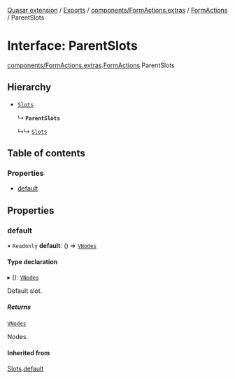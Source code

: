 [Quasar extension](../index.md) / [Exports](../modules.md) / [components/FormActions.extras](../modules/components_FormActions_extras.md) / [FormActions](../modules/components_FormActions_extras.FormActions.md) / ParentSlots

# Interface: ParentSlots

[components/FormActions.extras](../modules/components_FormActions_extras.md).[FormActions](../modules/components_FormActions_extras.FormActions.md).ParentSlots

## Hierarchy

- [`Slots`](components_Switchable_extras.Switchable.Slots.md)

  ↳ **`ParentSlots`**

  ↳↳ [`Slots`](components_FormActions_extras.FormActions.Slots.md)

## Table of contents

### Properties

- [default](components_FormActions_extras.FormActions.ParentSlots.md#default)

## Properties

### default

• `Readonly` **default**: () => [`VNodes`](../modules/components_api_misc.md#vnodes)

#### Type declaration

▸ (): [`VNodes`](../modules/components_api_misc.md#vnodes)

Default slot.

##### Returns

[`VNodes`](../modules/components_api_misc.md#vnodes)

Nodes.

#### Inherited from

[Slots](components_Switchable_extras.Switchable.Slots.md).[default](components_Switchable_extras.Switchable.Slots.md#default)

